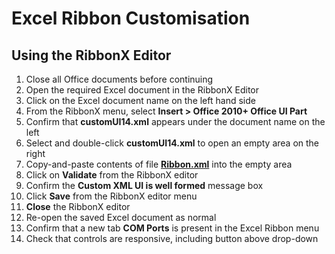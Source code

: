 # Excel Ribbon Customisation

## Using the RibbonX Editor

1. Close all Office documents before continuing
2. Open the required Excel document in the RibbonX Editor
3. Click on the Excel document name on the left hand side
4. From the RibbonX menu, select **Insert > Office 2010+ Office UI Part**
5. Confirm that **customUI14.xml** appears under the document name on the left
6. Select and double-click **customUI14.xml** to open an empty area on the right
7. Copy-and-paste contents of file [**Ribbon.xml**](Ribbon.xml) into the empty area
8. Click on **Validate** from the RibbonX editor
9. Confirm the **Custom XML UI is well formed** message box
10. Click **Save** from the RibbonX editor menu
11. **Close** the RibbonX editor
12. Re-open the saved Excel document as normal
13. Confirm that a new tab **COM Ports** is present in the Excel Ribbon menu 
14. Check that controls are responsive, including button above drop-down
